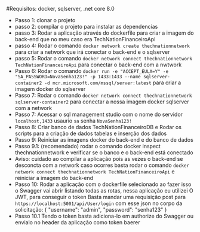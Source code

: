 #Requisitos: docker, sqlserver, .net core 8.0

  - Passo 1: clonar o projeto 
  - passo 2: compilar o projeto para instalar as dependencias
  - passo 3: Rodar a aplicação através do dockerfile para criar a imagem do back-end que no meu caso era TechNationFinanceiroApi
  - passo 4: Rodar o comando `docker network create thechnationnetwork` para criar a network que irá conectar o back-end e o sqlserver
  - passo 5: Rodar o comando `docker network connect thechnationnetwork TechNationFinanceiroApi` para conectar o back-end com a nwtwork
  - Passo 6: Rodar o comando `docker run -e "ACCEPT_EULA=Y" -e "SA_PASSWORD=NovaSenha123!" -p 1433:1433 --name sqlserver-container2 -d mcr.microsoft.com/mssql/server:latest` para criar a imagem docker do sqlserver
  - Passo 7: Rodar o comando `docker network connect thechnationnetwork sqlserver-container2` para conectar a nossa imagem docker sqlserver com a network
  - Passo 7: Acessar o sql management studio com o nome do servidor `localhost,1433` usaurio `sa` senha `NovaSenha123!`
  - Passo 8: Criar banco de dados TechNationFinanceiroDB e Rodar os scripts para a criação de dados tabelas e inserção dos dados
  - Passo 9: Reiniciar as imagens docker do back-end e do banco de dados
  - Passo 9.1: (recomendado) rodar o comando  docker inspect thechnationnetwork e verificar se o banco e o back-end está conectado
  - Aviso: cuidado ao compilar a aplicação pois as vezes o back-end se desconcta com a network caso ocorres basta rodar o comando `docker network connect thechnationnetwork TechNationFinanceiroApi` e reiniciar a imagem do back-end
  - Passo 10: Rodar a aplicação com o dockerfile selecionado ao fazer isso o Swagger vai abrir listando todas as rotas, nessa aplicação eu utilizei O JWT, para conseguir o token Basta mandar uma requisição post para `https://localhost:5001/api/User/login`
   com esse json no corpo da solicitação: 
    {
      "username": "admin",
      "password": "senha123"
    }
  - Passo 10.1 Tendo o token basta adiciona-lo em authorize do Swagger ou envialo no header da aplicação como token baerer
      
